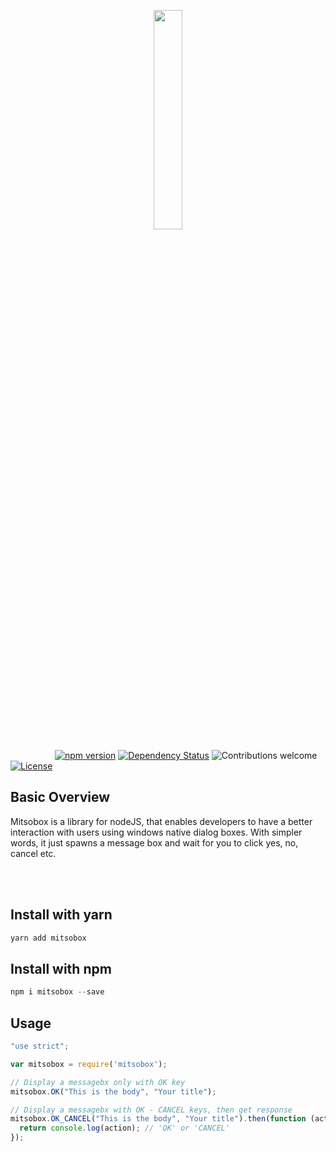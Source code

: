 <p align="center"><img width=30% src="https://i.imgur.com/dEcQuhS.png"></p>

&nbsp;&nbsp;&nbsp;&nbsp;&nbsp;&nbsp;&nbsp;&nbsp;&nbsp;&nbsp;&nbsp;&nbsp;&nbsp;&nbsp;&nbsp;&nbsp;&nbsp;
[![npm version](https://badge.fury.io/js/mitsobox.svg)](https://badge.fury.io/js/mitsobox)
[![Dependency Status](https://gemnasium.com/badges/github.com/jimfilippou/mitsobox.svg)](https://gemnasium.com/github.com/jimfilippou/mitsobox)
![Contributions welcome](https://img.shields.io/badge/contributions-welcome-orange.svg)
[![License](https://img.shields.io/badge/license-MIT-blue.svg)](https://opensource.org/licenses/MIT)

## Basic Overview

Mitsobox is a library for nodeJS, that enables developers to have a better interaction with users using windows native dialog boxes. With simpler words, it just spawns a message box and wait for you to click yes, no, cancel etc.

<br>


<br>

## Install with yarn
```javascript
yarn add mitsobox
```

## Install with npm
```javascript
npm i mitsobox --save
```


## Usage
```javascript
"use strict";

var mitsobox = require('mitsobox');

// Display a messagebx only with OK key
mitsobox.OK("This is the body", "Your title");

// Display a messagebx with OK - CANCEL keys, then get response
mitsobox.OK_CANCEL("This is the body", "Your title").then(function (action) {
  return console.log(action); // 'OK' or 'CANCEL'
});

```




